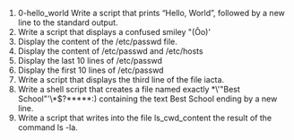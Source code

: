 1. 0-hello_world  Write a script that prints “Hello, World”, followed by a new line to the standard output. 
2. Write a script that displays a confused smiley "(Ôo)'
3. Display the content of the /etc/passwd file.
4. Display the content of /etc/passwd and /etc/hosts                            
5. Display the last 10 lines of /etc/passwd                                     
6. Display the first 10 lines of /etc/passwd                                    
7. Write a script that displays the third line of the file iacta.               
8. Write a shell script that creates a file named exactly \*\\'"Best School"\'\\*$\?\*\*\*\*\*:) containing the text Best School ending by a new line.          
9. Write a script that writes into the file ls_cwd_content the result of the command ls -la.    
